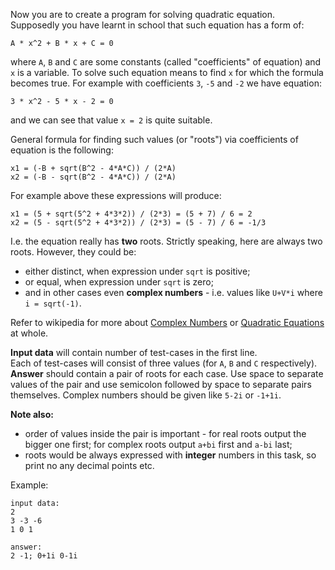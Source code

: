 <!-- #Quadratic Equation -->
Now you are to create a program for solving quadratic equation. Supposedly you have learnt in school that such equation
has a form of:

    A * x^2 + B * x + C = 0

where `A`, `B` and `C` are some constants (called "coefficients" of equation) and `x` is a variable. To solve such equation means to find `x` for which the
formula becomes true. For example with coefficients `3`, `-5` and `-2` we have equation:

    3 * x^2 - 5 * x - 2 = 0
	
and we can see that value `x = 2` is quite suitable.

General formula for finding such values (or "roots") via coefficients of equation is the following:

    x1 = (-B + sqrt(B^2 - 4*A*C)) / (2*A)
	x2 = (-B - sqrt(B^2 - 4*A*C)) / (2*A)

For example above these expressions will produce:

    x1 = (5 + sqrt(5^2 + 4*3*2)) / (2*3) = (5 + 7) / 6 = 2
	x2 = (5 - sqrt(5^2 + 4*3*2)) / (2*3) = (5 - 7) / 6 = -1/3

I.e. the equation really has **two** roots. Strictly speaking, here are always two roots. However, they could be:
- either distinct, when expression under `sqrt` is positive;
- or equal, when expression under `sqrt` is zero;
- and in other cases even **complex numbers** - i.e. values like `U+V*i` where `i = sqrt(-1)`.

Refer to wikipedia for more about [Complex Numbers][cplx] or [Quadratic Equations][quad] at whole.

[cplx]: http://en.wikipedia.org/wiki/Complex_number
[quad]: http://en.wikipedia.org/wiki/Quadratic_equation

**Input data** will contain number of test-cases in the first line.  
Each of test-cases will consist of three values (for `A`, `B` and `C` respectively).  
**Answer** should contain a pair of roots for each case.
Use space to separate values of the pair and use semicolon
followed by space to separate pairs themselves. Complex numbers should be given like `5-2i` or `-1+1i`.  

**Note also:**

- order of values inside the pair is important - for real roots output the bigger one first; for complex roots
    output `a+bi` first and `a-bi` last;
- roots would be always expressed with **integer** numbers in this task, so print no any decimal points etc.

Example:

    input data:
	2
	3 -3 -6
	1 0 1
	
	answer:
	2 -1; 0+1i 0-1i
